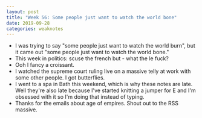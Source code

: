 ```yaml
---
layout: post
title: "Week 56: Some people just want to watch the world bone"
date: 2019-09-28
categories: weaknotes
---
```

* I was trying to say "some people just want to watch the world burn", but it came out "some people just want to watch the world bone."
* This week in politics: scuse the french but - what the le fuck?
* Ooh I fancy a croissant.
* I watched the supreme court ruling live on a massive telly at work with some other people. I got butterflies.
* I went to a spa in Bath this weekend, which is why these notes are late. Well they're also late because I've started knitting a jumper for E and I'm obsessed with it so I'm doing that instead of typing.
* Thanks for the emails about age of empires. Shout out to the RSS massive. 
